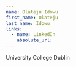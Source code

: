 ```yaml
---
name: Olateju Idowu
first_name: Olateju
last_name: Idowu
links:
  - name: LinkedIn
    absolute_url: 
---
```

University College Dublin
